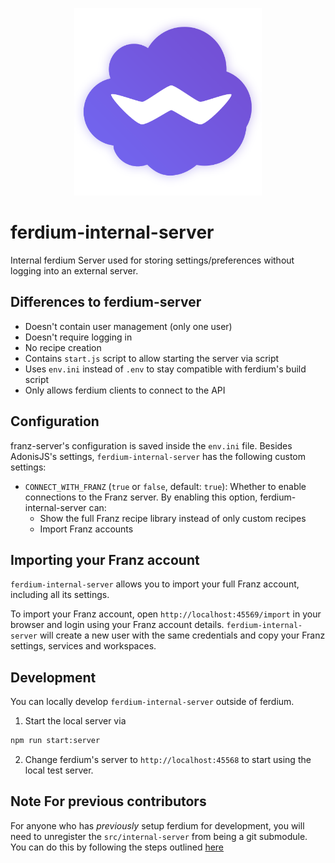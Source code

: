 <p align="center">
    <img src="./src/internal-server/public/images/logo.png" alt="" width="300"/>
</p>

# ferdium-internal-server
Internal ferdium Server used for storing settings/preferences without logging into an external server.

## Differences to ferdium-server
- Doesn't contain user management (only one user)
- Doesn't require logging in
- No recipe creation
- Contains `start.js` script to allow starting the server via script
- Uses `env.ini` instead of `.env` to stay compatible with ferdium's build script
- Only allows ferdium clients to connect to the API

## Configuration
franz-server's configuration is saved inside the `env.ini` file. Besides AdonisJS's settings, `ferdium-internal-server` has the following custom settings:
- `CONNECT_WITH_FRANZ` (`true` or `false`, default: `true`): Whether to enable connections to the Franz server. By enabling this option, ferdium-internal-server can:
  - Show the full Franz recipe library instead of only custom recipes
  - Import Franz accounts

## Importing your Franz account
`ferdium-internal-server` allows you to import your full Franz account, including all its settings.

To import your Franz account, open `http://localhost:45569/import` in your browser and login using your Franz account details. `ferdium-internal-server` will create a new user with the same credentials and copy your Franz settings, services and workspaces.

## Development

You can locally develop `ferdium-internal-server` outside of ferdium.

1. Start the local server via
  ```bash
  npm run start:server
  ```
2. Change ferdium's server to `http://localhost:45568` to start using the local test server.

## Note For previous contributors
For anyone who has *previously* setup ferdium for development, you will need to unregister the `src/internal-server` from being a git submodule. You can do this by following the steps outlined [here](https://www.w3docs.com/snippets/git/how-to-remove-a-git-submodule.html)

